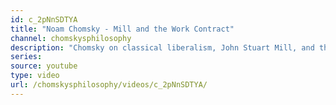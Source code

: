 ```yaml
---
id: c_2pNnSDTYA
title: "Noam Chomsky - Mill and the Work Contract"
channel: chomskysphilosophy
description: "Chomsky on classical liberalism, John Stuart Mill, and the work contract."
series:
source: youtube
type: video
url: /chomskysphilosophy/videos/c_2pNnSDTYA/
---
```

